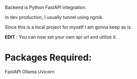 Backend is Python FastAPI integration.

In dev production, I usually tunnel using ngrok.

Since this is a local project for myself I am gonna keep as is.

**EDIT** : You can now set your own api url and utilize it.

# Packages Required:
FastAPI
Ollama
Uvicorn
